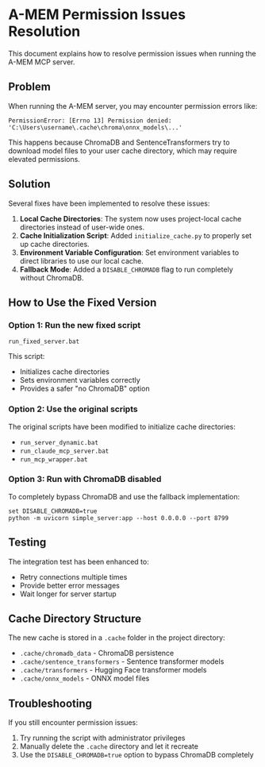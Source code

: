 # A-MEM Permission Issues Resolution

This document explains how to resolve permission issues when running the A-MEM MCP server.

## Problem

When running the A-MEM server, you may encounter permission errors like:

```
PermissionError: [Errno 13] Permission denied: 'C:\Users\username\.cache\chroma\onnx_models\...'
```

This happens because ChromaDB and SentenceTransformers try to download model files to your user cache directory, which may require elevated permissions.

## Solution

Several fixes have been implemented to resolve these issues:

1. **Local Cache Directories**: The system now uses project-local cache directories instead of user-wide ones.
2. **Cache Initialization Script**: Added `initialize_cache.py` to properly set up cache directories.
3. **Environment Variable Configuration**: Set environment variables to direct libraries to use our local cache.
4. **Fallback Mode**: Added a `DISABLE_CHROMADB` flag to run completely without ChromaDB.

## How to Use the Fixed Version

### Option 1: Run the new fixed script

```
run_fixed_server.bat
```

This script:
- Initializes cache directories
- Sets environment variables correctly
- Provides a safer "no ChromaDB" option

### Option 2: Use the original scripts 

The original scripts have been modified to initialize cache directories:
- `run_server_dynamic.bat`
- `run_claude_mcp_server.bat`
- `run_mcp_wrapper.bat`

### Option 3: Run with ChromaDB disabled

To completely bypass ChromaDB and use the fallback implementation:

```
set DISABLE_CHROMADB=true
python -m uvicorn simple_server:app --host 0.0.0.0 --port 8799
```

## Testing

The integration test has been enhanced to:
- Retry connections multiple times
- Provide better error messages
- Wait longer for server startup

## Cache Directory Structure

The new cache is stored in a `.cache` folder in the project directory:
- `.cache/chromadb_data` - ChromaDB persistence
- `.cache/sentence_transformers` - Sentence transformer models
- `.cache/transformers` - Hugging Face transformer models
- `.cache/onnx_models` - ONNX model files

## Troubleshooting

If you still encounter permission issues:
1. Try running the script with administrator privileges
2. Manually delete the `.cache` directory and let it recreate
3. Use the `DISABLE_CHROMADB=true` option to bypass ChromaDB completely

